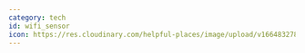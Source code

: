 ```yaml
---
category: tech
id: wifi_sensor
icon: https://res.cloudinary.com/helpful-places/image/upload/v1664832786/dtpr-icons/purpose/white/connectivity_zsfanz.png
---
```

